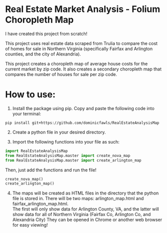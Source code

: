 # Real Estate Market Analysis - Folium Choropleth Map
I have created this project from scratch!

This project uses real estate data scraped from Trulia to compare the cost of homes for sale in Northern Virginia (specifically Fairfax and Arlington counties, and the city of Alexandria).

This project creates a choropleth map of average house costs for the current market by zip code.  It also creates a secondary choropleth map that compares the number of houses for sale per zip code.

# How to use:
1. Install the package using pip. Copy and paste the following code into your terminal:

```
pip install git+https://github.com/dominicfawls/RealEstateAnalysisMap
```

2. Create a python file in your desired directory.

3. Import the following functions into your file as such:

```python
import RealEstateAnalysisMap
from RealEstateAnalysisMap.master import create_nova_map
from RealEstateAnalysisMap.master import create_arlington_map
```

Then, just add the functions and run the file!

```python
create_nova_map()
create_arlington_map()
```

4. The maps will be created as HTML files in the directory that the python file is stored in.
There will be two maps: arlington_map.html and fairfax_arlington_map.html.  
The first will only show data for Arlington County, VA, and the latter will show data for all of Northern Virginia (Fairfax Co, Arlington Co, and Alexandria City)
They can be opened in Chrome or another web browser for easy viewing!
